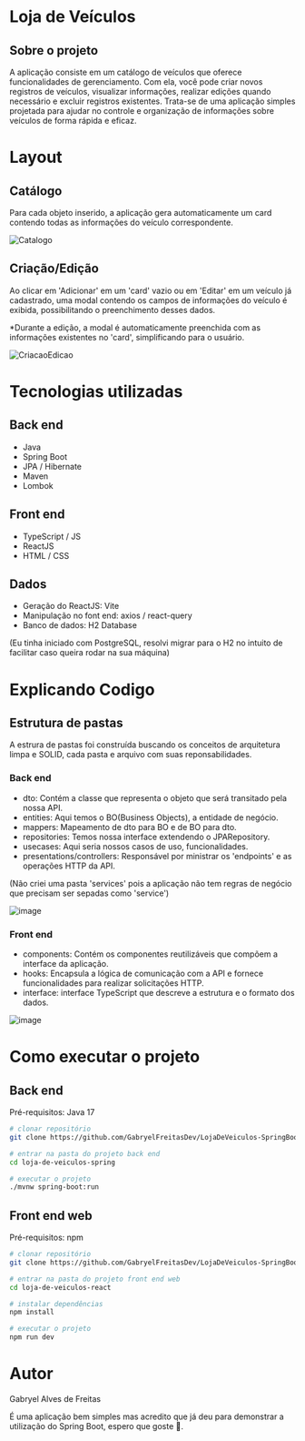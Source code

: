 # Loja de Veículos
## Sobre o projeto

A aplicação consiste em um catálogo de veículos que oferece funcionalidades de gerenciamento.
Com ela, você pode criar novos registros de veículos, visualizar informações, realizar edições quando necessário e excluir registros existentes. Trata-se de uma aplicação simples projetada para ajudar no controle e organização de informações sobre veículos de forma rápida e eficaz.

# Layout
## Catálogo
Para cada objeto inserido, a aplicação gera automaticamente um card contendo todas as informações do veículo correspondente. 

![Catalogo](https://github.com/GabryelFreitasDev/LojaDeVeiculos-SpringBoot/assets/103697602/9ba26748-1eb1-4cf1-a8ba-5f260d59ab79)

## Criação/Edição

Ao clicar em 'Adicionar' em um 'card' vazio ou em 'Editar' em um veículo já cadastrado, uma modal contendo os campos de informações do veículo é exibida, possibilitando o preenchimento desses dados. 

*Durante a edição, a modal é automaticamente preenchida com as informações existentes no 'card', simplificando para o usuário.

![CriacaoEdicao](https://github.com/GabryelFreitasDev/LojaDeVeiculos-SpringBoot/assets/103697602/dc58fef4-92d9-420a-951b-3d37f7bea32f)


# Tecnologias utilizadas
## Back end
- Java
- Spring Boot
- JPA / Hibernate
- Maven
- Lombok
## Front end
- TypeScript / JS 
- ReactJS
- HTML / CSS 
## Dados
- Geração do ReactJS: Vite
- Manipulação no font end: axios / react-query
- Banco de dados: H2 Database

(Eu tinha iniciado com PostgreSQL, resolvi migrar para o H2 no intuito de facilitar caso queira rodar na sua máquina)

# Explicando Codigo
## Estrutura de pastas

A estrura de pastas foi construída buscando os conceitos de arquitetura limpa e SOLID, cada pasta e arquivo com suas reponsabilidades.
### Back end
- dto: Contém a classe que representa o objeto que será transitado pela nossa API.
- entities: Aqui temos o BO(Business Objects), a entidade de negócio.
- mappers: Mapeamento de dto para BO e de BO para dto.
- repositories: Temos nossa interface extendendo o JPARepository.
- usecases: Aqui seria nossos casos de uso, funcionalidades.
- presentations/controllers: Responsável por ministrar os 'endpoints' e as operações HTTP da API.

(Não criei uma pasta 'services' pois a aplicação não tem regras de negócio que precisam ser sepadas como 'service')

![image](https://github.com/GabryelFreitasDev/LojaDeVeiculos-SpringBoot/assets/103697602/a2f2d262-e07f-4f0c-996f-4607bfa1c891)


### Front end
- components: Contém os componentes reutilizáveis que compõem a interface da aplicação.
- hooks: Encapsula a lógica de comunicação com a API e fornece funcionalidades para realizar solicitações HTTP.
- interface: interface TypeScript que descreve a estrutura e o formato dos dados.

![image](https://github.com/GabryelFreitasDev/LojaDeVeiculos-SpringBoot/assets/103697602/44ead05b-5d05-4483-b756-66f86cad0569)

# Como executar o projeto

## Back end
Pré-requisitos: Java 17

```bash
# clonar repositório
git clone https://github.com/GabryelFreitasDev/LojaDeVeiculos-SpringBoot.git

# entrar na pasta do projeto back end
cd loja-de-veiculos-spring

# executar o projeto
./mvnw spring-boot:run
```

## Front end web
Pré-requisitos: npm

```bash
# clonar repositório
git clone https://github.com/GabryelFreitasDev/LojaDeVeiculos-SpringBoot.git

# entrar na pasta do projeto front end web
cd loja-de-veiculos-react

# instalar dependências
npm install

# executar o projeto
npm run dev
```

# Autor

Gabryel Alves de Freitas

É uma aplicação bem simples mas acredito que já deu para demonstrar a utilização do Spring Boot, espero que goste 🤙.


